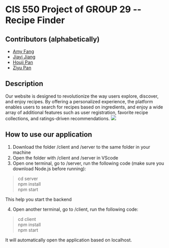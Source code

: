 # CIS 550 Project of GROUP 29 -- Recipe Finder

## Contributors (alphabetically)
* [Amy Fang](https://github.com/AMYFYJ)
* [Jiayi Jiang](https://github.com/JiangJiayi32)
* [Houji Pan](https://github.com/houjipan)
* [Ziyu Pan](https://github.com/ziyupan26)

## Description
Our website is designed to revolutionize the way users explore, discover, and enjoy recipes. By offering a personalized experience, the platform enables users to search for recipes based on ingredients, and enjoy a wide array of additional features such as user registration, favorite recipe collections, and ratings-driven recommendations. 
![](https://i.ibb.co/800cVxL/20241215200622.png)

## How to use our application
1. Download the folder /client and /server to the same folder in your machine
2. Open the folder with /client and /server in VScode
3. Open one terminal, go to /server, run the following code (make sure you download Node.js before running):
>cd server         
>npm install        
>npm start

This help you start the backend      

4. Open another terminal, go to /client, run the following code:
>cd client     
>npm install         
>npm start

It will automatically open the application based on localhost. 
